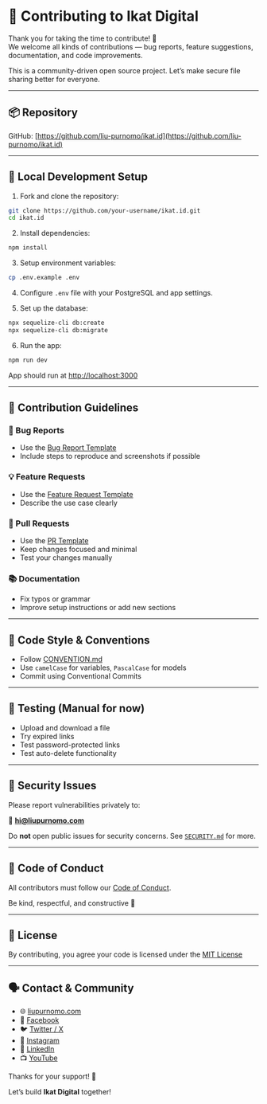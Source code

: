 # 🤝 Contributing to Ikat Digital

Thank you for taking the time to contribute! 🎉  
We welcome all kinds of contributions — bug reports, feature suggestions, documentation, and code improvements.

This is a community-driven open source project. Let’s make secure file sharing better for everyone.

---

## 📦 Repository

GitHub: [https://github.com/liu-purnomo/ikat.id](https://github.com/liu-purnomo/ikat.id)

---

## 🧰 Local Development Setup

1. Fork and clone the repository:

```bash
git clone https://github.com/your-username/ikat.id.git
cd ikat.id
```

2. Install dependencies:

```bash
npm install
```

3. Setup environment variables:

```bash
cp .env.example .env
```

4. Configure `.env` file with your PostgreSQL and app settings.

5. Set up the database:

```bash
npx sequelize-cli db:create
npx sequelize-cli db:migrate
```

6. Run the app:

```bash
npm run dev
```

App should run at [http://localhost:3000](http://localhost:3000)

---

## 📝 Contribution Guidelines

### 🐛 Bug Reports

- Use the [Bug Report Template](../../issues/new?template=bug_report.md)
- Include steps to reproduce and screenshots if possible

### 💡 Feature Requests

- Use the [Feature Request Template](../../issues/new?template=feature_request.md)
- Describe the use case clearly

### 🧪 Pull Requests

- Use the [PR Template](../../pulls)
- Keep changes focused and minimal
- Test your changes manually

### 📚 Documentation

- Fix typos or grammar
- Improve setup instructions or add new sections

---

## 💼 Code Style & Conventions

- Follow [CONVENTION.md](./CONVENTION.md)
- Use `camelCase` for variables, `PascalCase` for models
- Commit using Conventional Commits

---

## 🧪 Testing (Manual for now)

- Upload and download a file
- Try expired links
- Test password-protected links
- Test auto-delete functionality

---

## 🔐 Security Issues

Please report vulnerabilities privately to:

📧 **[hi@liupurnomo.com](mailto:hi@liupurnomo.com)**

Do **not** open public issues for security concerns.
See [`SECURITY.md`](./SECURITY.md) for more.

---

## 🧭 Code of Conduct

All contributors must follow our [Code of Conduct](./CODE_OF_CONDUCT.md).

Be kind, respectful, and constructive 🙌

---

## 📜 License

By contributing, you agree your code is licensed under the [MIT License](./LICENSE)

---

## 🗣 Contact & Community

- 🌐 [liupurnomo.com](https://liupurnomo.com)
- 📘 [Facebook](https://facebook.com/leonsps)
- 🐦 [Twitter / X](https://x.com/liupurnomo)
- 📸 [Instagram](https://instagram.com/liupurnomo)
- 💼 [LinkedIn](https://linkedin.com/in/liupurnomo)
- 📺 [YouTube](https://youtube.com/@liupurnomo)

Thanks for your support! 💙

Let’s build **Ikat Digital** together!
